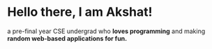 # Hello there, I am Akshat!
a pre-final year CSE undergrad who <b>loves programming</b> and making <b>random web-based applications for fun.</b>

